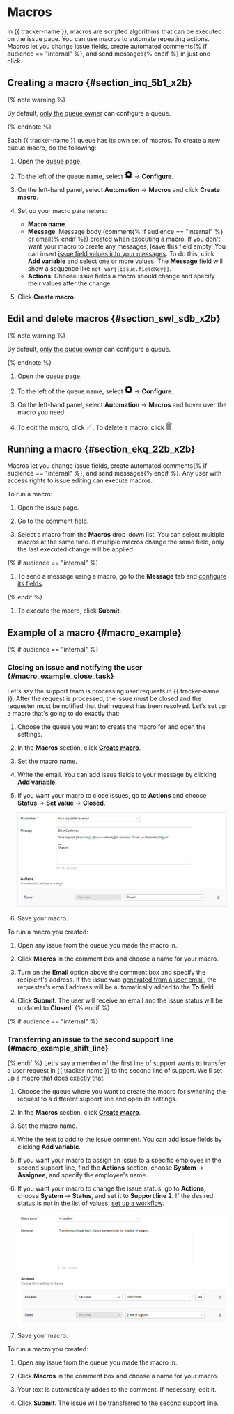 # Macros

In {{ tracker-name }}, macros are scripted algorithms that can be executed on the issue page. You can use macros to automate repeating actions. Macros let you change issue fields, create automated comments{% if audience == "internal" %}, and send messages{% endif %} in just one click.

## Creating a macro {#section_inq_5b1_x2b}

{% note warning %}

By default, [only the queue owner](queue-access.md) can configure a queue.

{% endnote %}

Each {{ tracker-name }} queue has its own set of macros. To create a new queue macro, do the following:

1. Open the [queue page](../user/queue.md).

1. To the left of the queue name, select ![](../../_assets/tracker/icon-settings.png) → **Configure**.

1. On the left-hand panel, select **Automation** → **Macros** and click **Create macro**.

1. Set up your macro parameters:
    - **Macro name**.
    - **Message**: Message body (comment{% if audience == "internal" %} or email{% endif %}) created when executing a macro. If you don't want your macro to create any messages, leave this field empty.
You can insert [issue field values into your messages](../user/vars.md). To do this, click **Add variable** and select one or more values. The **Message** field will show a sequence like `not_var{{issue.fieldKey}}`.
    - **Actions**: Choose issue fields a macro should change and specify their values after the change.

1. Click **Create macro**.

## Edit and delete macros {#section_swl_sdb_x2b}

{% note warning %}

By default, [only the queue owner](queue-access.md) can configure a queue.

{% endnote %}

1. Open the [queue page](../user/queue.md).

1. To the left of the queue name, select ![](../../_assets/tracker/icon-settings.png) → **Configure**.

1. On the left-hand panel, select **Automation** → **Macros** and hover over the macro you need.

1. To edit the macro, click ![](../../_assets/tracker/icon-edit.png).
To delete a macro, click ![](../../_assets/tracker/icon-delete.png).

## Running a macro {#section_ekq_22b_x2b}

Macros let you change issue fields, create automated comments{% if audience == "internal" %}, and send messages{% endif %}. Any user with access rights to issue editing can execute macros.

To run a macro:

1. Open the issue page.

1. Go to the comment field.

1. Select a macro from the **Macros** drop-down list.
You can select multiple macros at the same time. If multiple macros change the same field, only the last executed change will be applied.

{% if audience == "internal" %}

1. To send a message using a macro, go to the **Message** tab and [configure its fields](../user/comments.md#send-comment).

{% endif %}

1. To execute the macro, click **Submit**.

## Example of a macro {#macro_example}

{% if audience == "internal" %}

### Closing an issue and notifying the user {#macro_example_close_task}

Let's say the support team is processing user requests in {{ tracker-name }}. After the request is processed, the issue must be closed and the requester must be notified that their request has been resolved. Let's set up a macro that's going to do exactly that:

1. Choose the queue you want to create the macro for and open the settings.

1. In the **Macros** section, click [**Create macro**](#section_inq_5b1_x2b).

1. Set the macro name.

1. Write the email. You can add issue fields to your message by clicking **Add variable**.

1. If you want your macro to close issues, go to **Actions** and choose **Status** → **Set value** → **Closed**.

   ![](../../_assets/tracker/macro-example.png)

1. Save your macro.

To run a macro you created:

1. Open any issue from the queue you made the macro in.

1. Click **Macros** in the comment box and choose a name for your macro.

1. Turn on the **Email** option above the comment box and specify the recipient's address. If the issue was [generated from a user email](../user/create-ticket-by-mail.md), the requester's email address will be automatically added to the **To** field.

1. Click **Submit**. The user will receive an email and the issue status will be updated to **Closed**.
{% endif %}

{% if audience == "internal" %}

### Transferring an issue to the second support line {#macro_example_shift_line}

{% endif %}
Let's say a member of the first line of support wants to transfer a user request in {{ tracker-name }} to the second line of support. We'll set up a macro that does exactly that:

1. Choose the queue where you want to create the macro for switching the request to a different support line and open its settings.

1. In the **Macros** section, click [**Create macro**](#section_inq_5b1_x2b).

1. Set the macro name.

1. Write the text to add to the issue comment. You can add issue fields by clicking **Add variable**.

1. If you want your macro to assign an issue to a specific employee in the second support line, find the **Actions** section, choose **System** → **Assignee**, and specify the employee's name.

1. If you want your macro to change the issue status, go to **Actions**, choose **System** → **Status**, and set it to **Support line 2**.
If the desired status is not in the list of values, [set up a workflow](add-workflow.md).

   ![](../../_assets/tracker/macro-example-line2.png)

1. Save your macro.

To run a macro you created:

1. Open any issue from the queue you made the macro in.

1. Click **Macros** in the comment box and choose a name for your macro.

1. Your text is automatically added to the comment. If necessary, edit it.

1. Click **Submit**. The issue will be transferred to the second support line.

